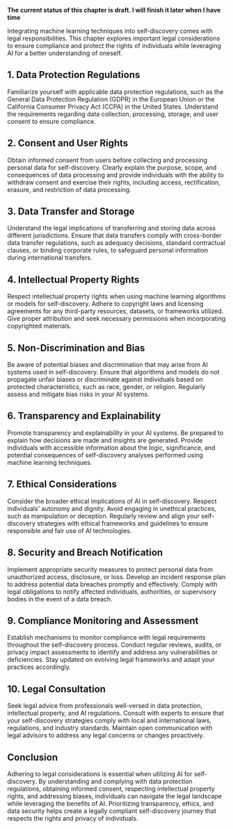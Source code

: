 **The current status of this chapter is draft. I will finish it later when I have time**

Integrating machine learning techniques into self-discovery comes with legal responsibilities. This chapter explores important legal considerations to ensure compliance and protect the rights of individuals while leveraging AI for a better understanding of oneself.

**1. Data Protection Regulations**
----------------------------------

Familiarize yourself with applicable data protection regulations, such as the General Data Protection Regulation (GDPR) in the European Union or the California Consumer Privacy Act (CCPA) in the United States. Understand the requirements regarding data collection, processing, storage, and user consent to ensure compliance.

**2. Consent and User Rights**
------------------------------

Obtain informed consent from users before collecting and processing personal data for self-discovery. Clearly explain the purpose, scope, and consequences of data processing and provide individuals with the ability to withdraw consent and exercise their rights, including access, rectification, erasure, and restriction of data processing.

**3. Data Transfer and Storage**
--------------------------------

Understand the legal implications of transferring and storing data across different jurisdictions. Ensure that data transfers comply with cross-border data transfer regulations, such as adequacy decisions, standard contractual clauses, or binding corporate rules, to safeguard personal information during international transfers.

**4. Intellectual Property Rights**
-----------------------------------

Respect intellectual property rights when using machine learning algorithms or models for self-discovery. Adhere to copyright laws and licensing agreements for any third-party resources, datasets, or frameworks utilized. Give proper attribution and seek necessary permissions when incorporating copyrighted materials.

**5. Non-Discrimination and Bias**
----------------------------------

Be aware of potential biases and discrimination that may arise from AI systems used in self-discovery. Ensure that algorithms and models do not propagate unfair biases or discriminate against individuals based on protected characteristics, such as race, gender, or religion. Regularly assess and mitigate bias risks in your AI systems.

**6. Transparency and Explainability**
--------------------------------------

Promote transparency and explainability in your AI systems. Be prepared to explain how decisions are made and insights are generated. Provide individuals with accessible information about the logic, significance, and potential consequences of self-discovery analyses performed using machine learning techniques.

**7. Ethical Considerations**
-----------------------------

Consider the broader ethical implications of AI in self-discovery. Respect individuals' autonomy and dignity. Avoid engaging in unethical practices, such as manipulation or deception. Regularly review and align your self-discovery strategies with ethical frameworks and guidelines to ensure responsible and fair use of AI technologies.

**8. Security and Breach Notification**
---------------------------------------

Implement appropriate security measures to protect personal data from unauthorized access, disclosure, or loss. Develop an incident response plan to address potential data breaches promptly and effectively. Comply with legal obligations to notify affected individuals, authorities, or supervisory bodies in the event of a data breach.

**9. Compliance Monitoring and Assessment**
-------------------------------------------

Establish mechanisms to monitor compliance with legal requirements throughout the self-discovery process. Conduct regular reviews, audits, or privacy impact assessments to identify and address any vulnerabilities or deficiencies. Stay updated on evolving legal frameworks and adapt your practices accordingly.

**10. Legal Consultation**
--------------------------

Seek legal advice from professionals well-versed in data protection, intellectual property, and AI regulations. Consult with experts to ensure that your self-discovery strategies comply with local and international laws, regulations, and industry standards. Maintain open communication with legal advisors to address any legal concerns or changes proactively.

**Conclusion**
--------------

Adhering to legal considerations is essential when utilizing AI for self-discovery. By understanding and complying with data protection regulations, obtaining informed consent, respecting intellectual property rights, and addressing biases, individuals can navigate the legal landscape while leveraging the benefits of AI. Prioritizing transparency, ethics, and data security helps create a legally compliant self-discovery journey that respects the rights and privacy of individuals.

